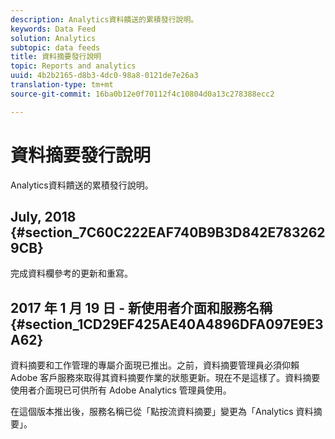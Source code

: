 ```yaml
---
description: Analytics資料饋送的累積發行說明。
keywords: Data Feed
solution: Analytics
subtopic: data feeds
title: 資料摘要發行說明
topic: Reports and analytics
uuid: 4b2b2165-d8b3-4dc0-98a8-0121de7e26a3
translation-type: tm+mt
source-git-commit: 16ba0b12e0f70112f4c10804d0a13c278388ecc2

---
```



# 資料摘要發行說明

Analytics資料饋送的累積發行說明。

## July, 2018 {#section_7C60C222EAF740B9B3D842E7832629CB}

完成資料欄參考的更新和重寫。

## 2017 年 1 月 19 日 - 新使用者介面和服務名稱 {#section_1CD29EF425AE40A4896DFA097E9E3A62}

資料摘要和工作管理的專屬介面現已推出。之前，資料摘要管理員必須仰賴 Adobe 客戶服務來取得其資料摘要作業的狀態更新。現在不是這樣了。資料摘要使用者介面現已可供所有 Adobe Analytics 管理員使用。

在這個版本推出後，服務名稱已從「點按流資料摘要」變更為「Analytics 資料摘要」。
